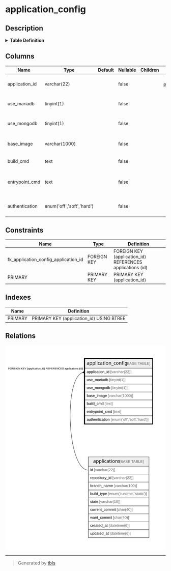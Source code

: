 # application_config

## Description

<details>
<summary><strong>Table Definition</strong></summary>

```sql
CREATE TABLE `application_config` (
  `application_id` varchar(22) NOT NULL COMMENT 'アプリケーションID',
  `use_mariadb` tinyint(1) NOT NULL COMMENT 'MariaDBを使用するか',
  `use_mongodb` tinyint(1) NOT NULL COMMENT 'MongoDBを使用するか',
  `base_image` varchar(1000) NOT NULL COMMENT 'ベースイメージの名前',
  `build_cmd` text NOT NULL COMMENT 'ビルドコマンド',
  `entrypoint_cmd` text NOT NULL COMMENT 'コンテナのエントリポイント',
  `authentication` enum('off','soft','hard') NOT NULL COMMENT 'traP部員認証タイプ',
  PRIMARY KEY (`application_id`),
  CONSTRAINT `fk_application_config_application_id` FOREIGN KEY (`application_id`) REFERENCES `applications` (`id`)
) ENGINE=InnoDB DEFAULT CHARSET=utf8mb4 COLLATE=utf8mb4_general_ci
```

</details>

## Columns

| Name | Type | Default | Nullable | Children | Parents | Comment |
| ---- | ---- | ------- | -------- | -------- | ------- | ------- |
| application_id | varchar(22) |  | false |  | [applications](applications.md) | アプリケーションID |
| use_mariadb | tinyint(1) |  | false |  |  | MariaDBを使用するか |
| use_mongodb | tinyint(1) |  | false |  |  | MongoDBを使用するか |
| base_image | varchar(1000) |  | false |  |  | ベースイメージの名前 |
| build_cmd | text |  | false |  |  | ビルドコマンド |
| entrypoint_cmd | text |  | false |  |  | コンテナのエントリポイント |
| authentication | enum('off','soft','hard') |  | false |  |  | traP部員認証タイプ |

## Constraints

| Name | Type | Definition |
| ---- | ---- | ---------- |
| fk_application_config_application_id | FOREIGN KEY | FOREIGN KEY (application_id) REFERENCES applications (id) |
| PRIMARY | PRIMARY KEY | PRIMARY KEY (application_id) |

## Indexes

| Name | Definition |
| ---- | ---------- |
| PRIMARY | PRIMARY KEY (application_id) USING BTREE |

## Relations

![er](application_config.svg)

---

> Generated by [tbls](https://github.com/k1LoW/tbls)
